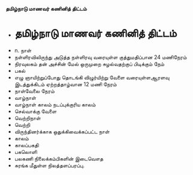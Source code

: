**தமிழ்நாடு மாணவர் கணினித் திட்டம்**
- # தமிழ்நாடு மாணவர் கணினித் திட்டம்
- n. நாள்
- நள்ளிரவிலிருந்து அடுத்த நள்ளிரவு வரையுள்ள குத்துமதிப்பான 24 மணிநேரம்
- நிரவுலகம் தன் அச்சின் மேல் ஒருமுறை சுழல்வதற்குப் பிடிக்கும் நேம்
- பகல்
- எழு ஞாயிற்றுப்போது தொடங்கி விழுர்யிற்று வேளை வரையுள்ளஆரளவு இடத்துக்கிடம் ஏற்றத்தாழ்வான 12 மணி நேரம்
- நாள்வேலை நேரம்
- வாழ்நாள்
- வாழ்நாள் காலம் நடப்புக்குரிய காலம்
- செல்வாக்கு வேளை
- வெற்றிநாள்
- வெற்றி
- விருந்தினர்க்காக ஒதுக்கிவைக்கப்பட்ட நாள்
- காலம்
- காலப்பகதி
- பகலொளி
- பலகணி நிலைக்கம்பிகளின் இடைவௌத
- சுரங்க மீதுள்ள நிலத்தளப்பரப்பு.

